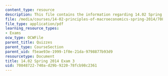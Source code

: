 ```yaml
---
content_type: resource
description: This file contains the information regarding 14.02 Spring 2014 Exam 3.
file: /media/courses/14-02-principles-of-macroeconomics-spring-2014/70848722740ad29b922078fcb98c2361_MIT14_02S14_Exam3_S12.pdf
file_type: application/pdf
learning_resource_types:
- Exams
ocw_type: OCWFile
parent_title: Quizzes
parent_type: CourseSection
parent_uid: f5eae93e-1999-1f0e-21da-9798877b93d9
resourcetype: Document
title: 14.02 Spring 2014 Exam 3
uid: 70848722-740a-d29b-9220-78fcb98c2361
---
```

